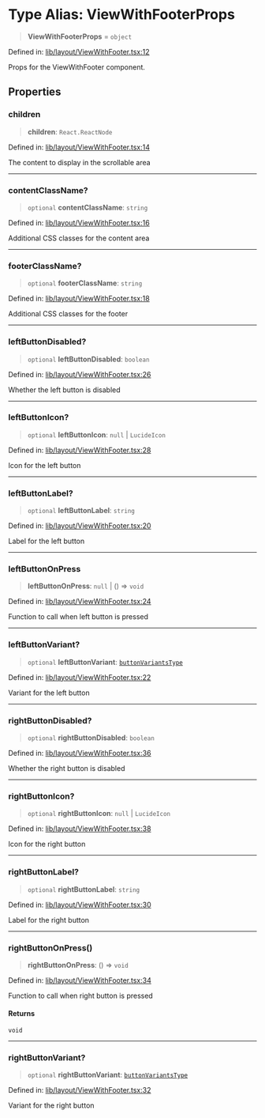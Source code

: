 # Type Alias: ViewWithFooterProps

> **ViewWithFooterProps** = `object`

Defined in: [lib/layout/ViewWithFooter.tsx:12](https://github.com/aldesgroup/goaldn/blob/b43e92ae42dcd6febc9c2c8f0742ef8c669d44f6/lib/layout/ViewWithFooter.tsx#L12)

Props for the ViewWithFooter component.

## Properties

### children

> **children**: `React.ReactNode`

Defined in: [lib/layout/ViewWithFooter.tsx:14](https://github.com/aldesgroup/goaldn/blob/b43e92ae42dcd6febc9c2c8f0742ef8c669d44f6/lib/layout/ViewWithFooter.tsx#L14)

The content to display in the scrollable area

***

### contentClassName?

> `optional` **contentClassName**: `string`

Defined in: [lib/layout/ViewWithFooter.tsx:16](https://github.com/aldesgroup/goaldn/blob/b43e92ae42dcd6febc9c2c8f0742ef8c669d44f6/lib/layout/ViewWithFooter.tsx#L16)

Additional CSS classes for the content area

***

### footerClassName?

> `optional` **footerClassName**: `string`

Defined in: [lib/layout/ViewWithFooter.tsx:18](https://github.com/aldesgroup/goaldn/blob/b43e92ae42dcd6febc9c2c8f0742ef8c669d44f6/lib/layout/ViewWithFooter.tsx#L18)

Additional CSS classes for the footer

***

### leftButtonDisabled?

> `optional` **leftButtonDisabled**: `boolean`

Defined in: [lib/layout/ViewWithFooter.tsx:26](https://github.com/aldesgroup/goaldn/blob/b43e92ae42dcd6febc9c2c8f0742ef8c669d44f6/lib/layout/ViewWithFooter.tsx#L26)

Whether the left button is disabled

***

### leftButtonIcon?

> `optional` **leftButtonIcon**: `null` \| `LucideIcon`

Defined in: [lib/layout/ViewWithFooter.tsx:28](https://github.com/aldesgroup/goaldn/blob/b43e92ae42dcd6febc9c2c8f0742ef8c669d44f6/lib/layout/ViewWithFooter.tsx#L28)

Icon for the left button

***

### leftButtonLabel?

> `optional` **leftButtonLabel**: `string`

Defined in: [lib/layout/ViewWithFooter.tsx:20](https://github.com/aldesgroup/goaldn/blob/b43e92ae42dcd6febc9c2c8f0742ef8c669d44f6/lib/layout/ViewWithFooter.tsx#L20)

Label for the left button

***

### leftButtonOnPress

> **leftButtonOnPress**: `null` \| () => `void`

Defined in: [lib/layout/ViewWithFooter.tsx:24](https://github.com/aldesgroup/goaldn/blob/b43e92ae42dcd6febc9c2c8f0742ef8c669d44f6/lib/layout/ViewWithFooter.tsx#L24)

Function to call when left button is pressed

***

### leftButtonVariant?

> `optional` **leftButtonVariant**: [`buttonVariantsType`](buttonVariantsType.md)

Defined in: [lib/layout/ViewWithFooter.tsx:22](https://github.com/aldesgroup/goaldn/blob/b43e92ae42dcd6febc9c2c8f0742ef8c669d44f6/lib/layout/ViewWithFooter.tsx#L22)

Variant for the left button

***

### rightButtonDisabled?

> `optional` **rightButtonDisabled**: `boolean`

Defined in: [lib/layout/ViewWithFooter.tsx:36](https://github.com/aldesgroup/goaldn/blob/b43e92ae42dcd6febc9c2c8f0742ef8c669d44f6/lib/layout/ViewWithFooter.tsx#L36)

Whether the right button is disabled

***

### rightButtonIcon?

> `optional` **rightButtonIcon**: `null` \| `LucideIcon`

Defined in: [lib/layout/ViewWithFooter.tsx:38](https://github.com/aldesgroup/goaldn/blob/b43e92ae42dcd6febc9c2c8f0742ef8c669d44f6/lib/layout/ViewWithFooter.tsx#L38)

Icon for the right button

***

### rightButtonLabel?

> `optional` **rightButtonLabel**: `string`

Defined in: [lib/layout/ViewWithFooter.tsx:30](https://github.com/aldesgroup/goaldn/blob/b43e92ae42dcd6febc9c2c8f0742ef8c669d44f6/lib/layout/ViewWithFooter.tsx#L30)

Label for the right button

***

### rightButtonOnPress()

> **rightButtonOnPress**: () => `void`

Defined in: [lib/layout/ViewWithFooter.tsx:34](https://github.com/aldesgroup/goaldn/blob/b43e92ae42dcd6febc9c2c8f0742ef8c669d44f6/lib/layout/ViewWithFooter.tsx#L34)

Function to call when right button is pressed

#### Returns

`void`

***

### rightButtonVariant?

> `optional` **rightButtonVariant**: [`buttonVariantsType`](buttonVariantsType.md)

Defined in: [lib/layout/ViewWithFooter.tsx:32](https://github.com/aldesgroup/goaldn/blob/b43e92ae42dcd6febc9c2c8f0742ef8c669d44f6/lib/layout/ViewWithFooter.tsx#L32)

Variant for the right button
